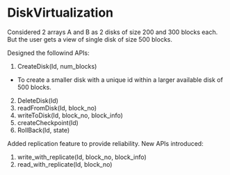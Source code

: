 # DiskVirtualization

Considered 2 arrays A and B as 2 disks of size 200 and 300 blocks each. But the user gets a view of single disk of size 500 blocks. <br />

Designed the followind APIs:
1. CreateDisk(Id, num_blocks)
* To create a smaller disk with a unique id within a larger available disk of 500 blocks.
2. DeleteDisk(Id)
3. readFromDisk(Id, block_no)
4. writeToDisk(Id, block_no, block_info)
5. createCheckpoint(Id)
6. RollBack(Id, state)

Added replication feature to provide reliability. New APIs introduced:

1. write_with_replicate(Id, block_no, block_info)
2. read_with_replicate(Id, block_no)
